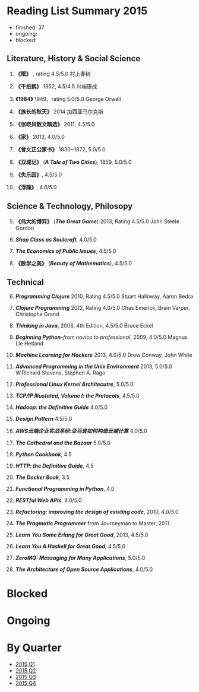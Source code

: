 Reading List Summary 2015
========================

* finished: 37
* ongoing: 
* blocked: 

## Literature, History & Social Science
1. **《眠》** , rating 4.5/5.0 村上春树

2. **《千纸鹤》** 1952, 4.5/4.5 川端康成

3. **《1984》** 1949，rating 5.0/5.0 George Orwell

4. **《族长的秋天》** 2014  加西亚马尔克斯

1. **《张晓风散文精选》** 2011, 4.5/5.0

2. **《家》** 2013, 4.0/5.0

5. **《曾文正公家书》** 1830~1872, 5.0/5.0

7. **《双城记》** (***A Tale of Two Cities***), 1859, 5.0/5.0

8. **《失乐园》**, 4.5/5.0

1. **《浮躁》**, 4.0/5.0


## Science & Technology, Philosopy
5. **《伟大的博弈》** (***The Great Game***) 2013, Rating 4.5/5.0  John Steele Gordon

3. ***Shop Class as Soulcraft***, 4.0/5.0

4. ***The Economics of Public Issues***, 4.5/5.0

1. **《数学之美》** (***Beauty of Mathematics***), 4.5/5.0


## Technical
6. ***Programming Clojure*** 2010, Rating 4.5/5.0 Stuart Halloway, Aaron Bedra 

7. ***Clojure Programming*** 2012, Rating 4.0/5.0 Chas Emerick, Brain Varper, Christophe Grand

8. ***Thinking in Java***, 2006, 4th Edition, 4.5/5.0 Bruce Eckel 

9. ***Beginning Python***-*from novice to professional*, 2009, 4.0/5.0 Magnus Lie Hetland

10. ***Machine Learning for Hackers*** 2013, 4.0/5.0 Drew Conway, John White

11. ***Advanced Programming in the Unix Environment*** 2013, 5.0/5.0 W.Richard Stevens, Stephen A. Rago 

5. ***Professional Linux Kernel Architecutre***, 5.0/5.0

6. ***TCP/IP Illustated, Volume I: the Protocols***, 4.5/5.0

7. ***Hadoop: the Definitive Guide*** 4.0/5.0

8. ***Design Pattern*** 4.5/5.0

9. ***AWS云端企业实战圣经:亚马逊如何构造云端计算*** 4.0/5.0

10. ***The Cathedral and the Bazaar*** 5.0/5.0

12. ***Python Cookbook***, 4.5

13. ***HTTP: the Definitive Guide***, 4.5

14. ***The Docker Book***, 3.5

15. ***Functional Programming in Python***, 4.0

16. ***RESTful Web APIs***, 4.0/5.0

6. ***Refactoring: improving the design of existing code***, 2010, 4.0/5.0

7. ***The Pragmatic Programmer*** from Journeyman to Master, 2011

8. ***Learn You Some Erlang for Great Good***, 2013, 4.5/5.0

1. ***Learn You A Haskell for Great Good***, 4.5/5.0

1. ***ZeroMQ: Messaging for Many Applications***, 5.0/5.0

1. ***The Architecture of Open Source Applications***, 4.0/5.0

# Blocked

# Ongoing

# By Quarter
- [2015 Q1](2015_Q1.md)
- [2015 Q2](2015_Q2.md)
- [2015 Q3](2015_Q3.md)
- [2015 Q4](2015_Q4.md)
